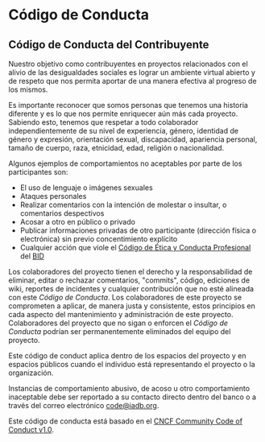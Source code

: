 # Código de Conducta

## Código de Conducta del Contribuyente

Nuestro objetivo como contribuyentes en proyectos relacionados con el alivio
de las desigualdades sociales es lograr un ambiente virtual abierto y de respeto
que nos permita aportar de una manera efectiva al progreso de los mismos.

Es importante reconocer que somos personas que tenemos una historia diferente
y es lo que nos permite enriquecer aún más cada proyecto. Sabiendo esto, tenemos
que respetar a todo colaborador independientemente de su nivel de experiencia,
género, identidad de género y expresión, orientación sexual, discapacidad,
apariencia personal, tamaño de cuerpo, raza, etnicidad, edad, religión o
nacionalidad.

Algunos ejemplos de comportamientos no aceptables por parte de los participantes
son:

* El uso de lenguaje o imágenes sexuales
* Ataques personales
* Realizar comentarios con la intención de molestar o insultar, o comentarios
  despectivos
* Acosar a otro en público o privado
* Publicar informaciones privadas de otro participante (dirección física o
  electrónica) sin previo concentimiento explícito
* Cualquier acción que viole el
  [Código de Ética y Conducta Profesional](http://idbdocs.iadb.org/wsdocs/getdocument.aspx?docnum=37198738 "Código de Ética BID")
  del [BID](https://www.iadb.org/es "BID")

Los colaboradores del proyecto tienen el derecho y la responsabilidad de
eliminar, editar o rechazar comentarios, "commits", código, ediciones de wiki,
reportes de incidentes y cualquier contribución que no esté alineada con este
*Código de Conducta*. Los colaboradores de este proyecto se comprometen a
aplicar, de manera justa y consistente, estos principios en cada aspecto del
mantenimiento y administración de este proyecto. Colaboradores del proyecto que
no sigan o enforcen el *Código de Conducta* podrían ser permanentemente
eliminados del equipo del proyecto.

Este código de conduct aplica dentro de los espacios del proyecto y en espacios
públicos cuando el individuo está representando el proyecto o la organización.

Instancias de comportamiento abusivo, de acoso u otro comportamiento inaceptable
debe ser reportado a su contacto directo dentro del banco o a través del correo
electrónico [code@iadb.org](code@iadb.org "code@iadb.org").

Este código de conducta está basado en el
[CNCF Community Code of Conduct v1.0](https://github.com/cncf/foundation/blob/master/code-of-conduct.md "CNCF CoC").

